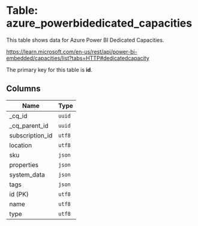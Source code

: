 # Table: azure_powerbidedicated_capacities

This table shows data for Azure Power BI Dedicated Capacities.

https://learn.microsoft.com/en-us/rest/api/power-bi-embedded/capacities/list?tabs=HTTP#dedicatedcapacity

The primary key for this table is **id**.

## Columns

| Name          | Type          |
| ------------- | ------------- |
|_cq_id|`uuid`|
|_cq_parent_id|`uuid`|
|subscription_id|`utf8`|
|location|`utf8`|
|sku|`json`|
|properties|`json`|
|system_data|`json`|
|tags|`json`|
|id (PK)|`utf8`|
|name|`utf8`|
|type|`utf8`|